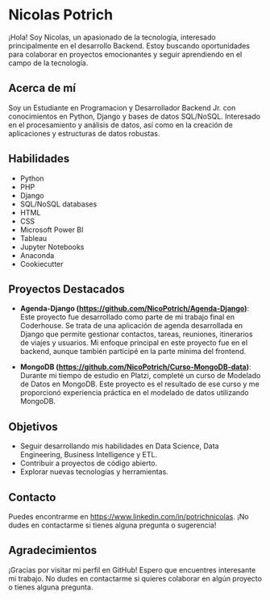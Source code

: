 # Nicolas Potrich

¡Hola! Soy Nicolas, un apasionado de la tecnología, interesado principalmente en el desarrollo Backend. Estoy buscando oportunidades para colaborar en proyectos emocionantes y seguir aprendiendo en el campo de la tecnología.

## Acerca de mí

Soy un Estudiante en Programacion y Desarrollador Backend Jr. con conocimientos en Python, Django y bases de datos SQL/NoSQL. Interesado en el procesamiento y análisis de datos, así como en la creación de aplicaciones y estructuras de datos robustas.

## Habilidades

- Python
- PHP
- Django
- SQL/NoSQL databases
- HTML
- CSS
- Microsoft Power BI
- Tableau
- Jupyter Notebooks
- Anaconda
- Cookiecutter

## Proyectos Destacados

- **Agenda-Django (https://github.com/NicoPotrich/Agenda-Django)**: Este proyecto fue desarrollado como parte de mi trabajo final en Coderhouse. Se trata de una aplicación de agenda desarrollada en Django que permite gestionar contactos, tareas, reuniones, itinerarios de viajes y usuarios. Mi enfoque principal en este proyecto fue en el backend, aunque también participé en la parte mínima del frontend.

- **MongoDB (https://github.com/NicoPotrich/Curso-MongoDB-data)**: Durante mi tiempo de estudio en Platzi, completé un curso de Modelado de Datos en MongoDB. Este proyecto es el resultado de ese curso y me proporcionó experiencia práctica en el modelado de datos utilizando MongoDB.

## Objetivos

- Seguir desarrollando mis habilidades en Data Science, Data Engineering, Business Intelligence y ETL.
- Contribuir a proyectos de código abierto.
- Explorar nuevas tecnologías y herramientas.

## Contacto

Puedes encontrarme en https://www.linkedin.com/in/potrichnicolas. ¡No dudes en contactarme si tienes alguna pregunta o sugerencia!

## Agradecimientos

¡Gracias por visitar mi perfil en GitHub! Espero que encuentres interesante mi trabajo. No dudes en contactarme si quieres colaborar en algún proyecto o tienes alguna pregunta.

